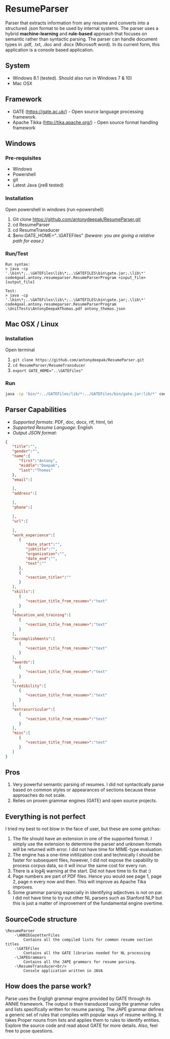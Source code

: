 # ResumeParser
Parser that extracts information from any resume and converts into a structured .json format to be used by internal systems. The parser uses a hybrid **machine-learning** and **rule-based** approach that focuses on semantic rather than syntactic parsing. The parser can handle document types in .pdf, .txt, .doc and .docx (Microsoft word). In its current form, this application is a console based application.

## System
* Windows 8.1 (tested). Should also run in Windows 7 & 10)
* Mac OSX

## Framework
* GATE (https://gate.ac.uk/) - Open source language processing framework.
* Apache Tikka (http://tika.apache.org/) - Open source format handling framework

## Windows

### Pre-requisites
* Windows
* Powershell
* git
* Latest Java (jre8 tested)

### Installation
Open powershell in windows (run->powershell)

1. Git clone https://github.com/antonydeepak/ResumeParser.git
2. cd ResumeParser
3. cd ResumeTransducer
4. $env:GATE_HOME="..\GATEFiles"  *(beware: you are giving a relative path for ease.)*

### Run/Test
	Run syntax:
	> java -cp '.\bin\*;..\GATEFiles\lib\*;..\GATEFILES\bin\gate.jar;.\lib\*' code4goal.antony.resumeparser.ResumeParserProgram <input_file> [output_file]

	Test:
	> java -cp '.\bin\*;..\GATEFiles\lib\*;..\GATEFILES\bin\gate.jar;.\lib\*' code4goal.antony.resumeparser.ResumeParserProgram .\UnitTests\AntonyDeepakThomas.pdf antony_thomas.json

## Mac OSX / Linux

### Installation
Open terminal

1. `git clone https://github.com/antonydeepak/ResumeParser.git`
2. `cd ResumeParser/ResumeTransducer`
3. `export GATE_HOME="..\GATEFiles"`

### Run
```bash
java -cp 'bin/*:../GATEFiles/lib/*:../GATEFiles/bin/gate.jar:lib/*' code4goal.antony.resumeparser.ResumeParserProgram <input_file> [output_file]
```

## Parser Capabilities

* *Supported formats*: PDF, doc, docx, rtf, html, txt
* *Supported Resume Language*: English
* *Output JSON format*:

```json
{  
   "title":"",
   "gender":"",
   "name":{  
      "first":"Antony",
      "middle":"Deepak",
      "last":"Thomas"
   },
   "email":[  

   ],
   "address":[  

   ],
   "phone":[  

   ],
   "url":[  

   ],
   "work_experience":[  
      {  
         "date_start":"",
         "jobtitle":"",
         "organization":"",
         "date_end":"",
         "text":""
      },
      {  
         "<section_title>":""
      }
   ],
   "skills":[  
      {  
         "<section_title_from_resume>":"text"
      }
   ],
   "education_and_training":[  
      {  
         "<section_title_from_resume>":"text"
      }
   ],
   "accomplishments":[  
      {  
         "<section_title_from_resume>":"text"
      }
   ],
   "awards":[  
      {  
         "<section_title_from_resume>":"text"
      }
   ],
   "credibility":[  
      {  
         "<section_title_from_resume>":"text"
      }
   ],
   "extracurricular":[  
      {  
         "<section_title_from_resume>":"text"
      }
   ],
   "misc":[  
      {  
         "<section_title_from_resume>":"text"
      }
   ]
}
```

## Pros
1. Very powerful semantic parsing of resumes. I did not syntactically parse based on common styles or appearances of sections because these approaches do not scale.
2. Relies on proven grammar engines (GATE) and open source projects.

## Everything is not perfect
I tried my best to not blow in the face of user, but these are some gotchas:

1. The file should have an extension in one of the supported format. I simply use the extension to determine the parser and unknown formats will be returned with error. I did not have time for MIME-type evaluation.
2. The engine has a one-time initilization cost and technically I should be faster for subsequent files, however, I did not expose the capability to process corpus data, so it will incur the same cost for every run.
3. There is a log4j warning at the start. Did not have time to fix that :)
4. Page numbers are part of PDF files. Hence you would see page 1, page 2, page n every now and then. This will improve as Apache Tika improves.
5. Some grammar parsing especially in identifying adjectives is not on par. I did not have time to try out other NL parsers such as Stanford NLP but this is just a matter of improvement of the fundamental engine overtime.

## SourceCode structure
```
\ResumeParser
	-\ANNIEGazetterFiles
		Contains all the compiled lists for common resume section titles
	-\GATEFiles
		Contains all the GATE libraries needed for NL processing
	-\JAPEGrammars
		Contains all the JAPE grammars for resume parsing.
	-\ResumeTransducer<br/>
		Console application written in JAVA
```		
## How does the parse work?
Parse uses the Engligh grammar engine provided by GATE through its ANNIE framework. The output is then transduced using the grammar rules and lists specifically written for resume parsing. The JAPE grammar defines a generic set of rules that complies with popular ways of resume writing. It takes Proper nouns from lists and applies them to rules to identify entities. Explore the source code and read about GATE for more details. Also, feel free to pose questions.
